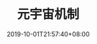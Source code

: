 ---
weight: 12
title: "元宇宙机制"
description: ""
date: 2019-10-01T21:57:40+08:00
lastmod: 2020-01-01T16:45:40+08:00
draft: false
ico: ''
navigation: ["Manufacturer","Advanced Manufacturing","Industrial Metaverse"]
hidePage: true
---